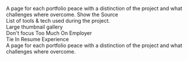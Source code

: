 A page for each portfolio peace with a distinction of the project and what challenges where overcome.
Show the Source  
List of tools & tech used during the project.  
Large thumbnail gallery  
Don't focus Too Much On Employer  
Tie In Resume Experience  
A page for each portfolio peace with a distinction of the project and what challenges where overcome.